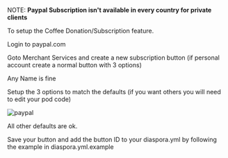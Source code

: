 NOTE: **Paypal Subscription isn't available in every country for private clients**

To setup the Coffee Donation/Subscription feature.

Login to paypal.com

Goto Merchant Services and create a new subscription button (if personal account create a normal button with 3 options)

Any Name is fine

Setup the 3 options to match the defaults (if you want others you will need to edit your pod code)

![paypal](https://diasp.org/uploads/images/scaled_full_be8a4eba9d3aba1df91a.png)

All other defaults are ok.

Save your button and add the button ID to your diaspora.yml by following the example in diaspora.yml.example